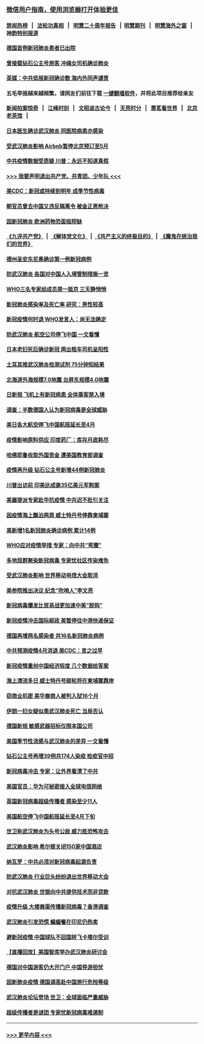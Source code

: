 ### [微信用户指南，使用浏览器打开体验更佳](https://github.com/gfw-breaker/banned-news1/blob/master/indexes/wechat-guide.md?t=0)
#### [禁闻热榜](热点新闻.md?t=0)  &nbsp;&nbsp;|&nbsp;&nbsp; [法轮功真相](https://github.com/gfw-breaker/truth/blob/master/README.md?t=0) &nbsp;&nbsp;|&nbsp;&nbsp; [明慧二十周年报告](https://github.com/gfw-breaker/mh-reports/blob/master/README.md?t=0) &nbsp;&nbsp;|&nbsp;&nbsp;[明慧期刊](https://github.com/gfw-breaker/mh-qikan) &nbsp;&nbsp;|&nbsp;&nbsp; [明慧海外之窗](https://github.com/gfw-breaker/mh-news/blob/master/README.md?t=0) &nbsp;&nbsp;|&nbsp;&nbsp; [神韵特别报道](https://github.com/gfw-breaker/mh-news/blob/master/shenyun.md?t=0)
#### [德国首例新冠肺炎患者已出院](../pages/nsc418/n11868714.md?t=02141911) 
#### [曾接载钻石公主号旅客 冲绳女司机确诊肺炎](../pages/nsc418/n11868610.md?t=02141911) 
#### [英媒：中共低报新冠确诊数 海内外同声谴责](../pages/nsc418/n11867421.md?t=02141911) 
#### 五毛举报越来越频繁，请网友们前往下载 [一键翻墙软件](https://github.com/gfw-breaker/ssr-accounts)，并将此项目推荐给亲友
#### [新闻拍案惊奇](https://github.com/gfw-breaker/banned-news1/blob/master/pages/link4.md) &nbsp;&nbsp;|&nbsp;&nbsp; [江峰时刻](https://github.com/gfw-breaker/banned-news1/blob/master/pages/link4.md) &nbsp;&nbsp;|&nbsp;&nbsp; [文昭谈古论今](https://github.com/gfw-breaker/banned-news1/blob/master/pages/link4.md) &nbsp;&nbsp;|&nbsp;&nbsp; [天亮时分](https://github.com/gfw-breaker/banned-news1/blob/master/pages/link4.md) &nbsp;&nbsp;|&nbsp;&nbsp; [萧茗看世界](https://github.com/gfw-breaker/banned-news1/blob/master/pages/link4.md) &nbsp;&nbsp;|&nbsp;&nbsp; [北京老茶馆](https://github.com/gfw-breaker/banned-news1/blob/master/pages/link4.md) &nbsp;&nbsp;|&nbsp;&nbsp; 
#### [日本医生确诊武汉肺炎 同医院病患亦感染](../pages/nsc418/n11867779.md?t=02141911) 
#### [受武汉肺炎影响 Airbnb暂停北京预订至5月](../pages/nsc418/n11867428.md?t=02141911) 
#### [中共疫情数据受质疑 川普：永远不知道真假](../pages/nsc418/n11867195.md?t=02141911) 
#### [>>> 我要声明退出共产党、共青团、少年队 <<<](https://github.com/begood0513/goodnews/blob/master/quit/letter.md) 
#### [美CDC：新冠或持续到明年 成季节性病毒](../pages/nsc418/n11867279.md?t=02141911) 
#### [朝官员曾去中国又违反隔离令 被金正恩枪决](../pages/nsc418/n11867087.md?t=02141911) 
#### [因新冠肺炎 欧洲药物恐面临短缺](../pages/nsc418/n11867036.md?t=02141911) 
#### [《九评共产党》](https://github.com/begood0513/9ping.md/blob/master/README.md) &nbsp;|&nbsp; [《解体党文化》](../../../../jtdwh.md/blob/master/README.md)  &nbsp;|&nbsp; [《共产主义的终极目的》](../../../../gczydzjmd.md/blob/master/README.md) &nbsp;|&nbsp; [《魔鬼在统治我们的世界》](../../../../mgztzwmdsj.md/blob/master/README.md) 
#### [德州圣安东尼奥确诊第一例新冠病例](../pages/nsc418/n11867194.md?t=02141911) 
#### [防武汉肺炎 各国对中国人入境管制措施一览](../pages/nsc418/n11838726.md?t=02141911) 
#### [WHO三名专家组成员周一抵京 三天静悄悄](../pages/nsc418/n11866947.md?t=02141911) 
#### [新冠肺炎感染率及死亡率 研究：男性较高](../pages/nsc418/n11866956.md?t=02141911) 
#### [新冠疫情何时退 WHO发言人：尚无法确定](../pages/nsc418/n11866864.md?t=02141911) 
#### [防武汉肺炎 航空公司停飞中国 一文看懂](../pages/nsc418/n11866800.md?t=02141911) 
#### [日本老妇死后确诊新冠 两出租车司机呈阳性](../pages/nsc418/n11866755.md?t=02141911) 
#### [土耳其推武汉肺炎检测试剂 75分钟知结果](../pages/nsc418/n11866520.md?t=02141911) 
#### [北海道外海规模7.0地震 台屏东规模4.0地震](../pages/nsc418/n11866262.md?t=02141911) 
#### [日新规 飞机上有新冠病患 全体乘客禁入境](../pages/nsc418/n11866233.md?t=02141911) 
#### [调查：半数德国人认为新冠病毒是全球威胁](../pages/nsc418/n11866687.md?t=02141911) 
#### [美日各大航空停飞中国航班延长至4月](../pages/nsc418/n11865980.md?t=02141911) 
#### [疫情影响原料供应 印度药厂：库存月底耗尽](../pages/nsc418/n11865151.md?t=02141911) 
#### [哈佛耶鲁收取外国资金 遭美国教育部调查](../pages/nsc418/n11864950.md?t=02141911) 
#### [疫情再升级 钻石公主号新增44例新冠肺炎](../pages/nsc418/n11865033.md?t=02141911) 
#### [川普出访前 印美达成逾35亿美元军购案](../pages/nsc418/n11865444.md?t=02141911) 
#### [美屡提派专家赴华抗疫情 中共迟不批引关注](../pages/nsc418/n11864719.md?t=02141911) 
#### [因疫情海上飘泊两周 威士特丹号停靠柬埔寨](../pages/nsc418/n11865007.md?t=02141911) 
#### [美新增1名新冠肺炎确诊病例 累计14例](../pages/nsc418/n11864893.md?t=02141911) 
#### [WHO应对疫情举措 专家：向中共“弯腰”](../pages/nsc418/n11864727.md?t=02141911) 
#### [多地现群聚染新冠病毒 专家忧社区传染难免](../pages/nsc418/n11864715.md?t=02141911) 
#### [受武汉肺炎影响 世界移动电信大会取消](../pages/nsc418/n11864629.md?t=02141911) 
#### [美参院推出决议 纪念“吹哨人”李文亮](../pages/nsc418/n11863852.md?t=02141911) 
#### [新冠病毒爆发比贸易战更加速中美“脱钩”](../pages/nsc418/n11864470.md?t=02141911) 
#### [新冠疫情冲击国际邮政 美暂停往中港快递保证](../pages/nsc418/n11864207.md?t=02141911) 
#### [德国再增两名感染者 共16名新冠肺炎病例](../pages/nsc418/n11864293.md?t=02141911) 
#### [中共预测疫情4月消退 美CDC：言之过早](../pages/nsc418/n11864310.md?t=02141911) 
#### [新冠疫情重创中国经济程度 几个数据给答案](../pages/nsc418/n11864203.md?t=02141911) 
#### [海上漂流多日 威士特丹号邮轮将在柬埔寨靠岸](../pages/nsc418/n11864029.md?t=02141911) 
#### [窃商业机密 美华裔商人被判入狱16个月](../pages/nsc418/n11863911.md?t=02141911) 
#### [伊朗一妇女疑似患武汉肺炎死亡 当局否认](../pages/nsc418/n11863650.md?t=02141911) 
#### [德国新规 敏感武器招标仅限本国公司](../pages/nsc418/n11863509.md?t=02141911) 
#### [美国季节性流感与武汉肺炎的差异 一文看懂](../pages/nsc418/n11862428.md?t=02141911) 
#### [钻石公主号再增39例共174人染疫 检疫官中招](../pages/nsc418/n11862422.md?t=02141911) 
#### [新冠病毒冲击 专家：让外界看清了中共](../pages/nsc418/n11862280.md?t=02141911) 
#### [美国官员：华为可秘密接入全球电信网络](../pages/nsc418/n11862122.md?t=02141911) 
#### [英国新冠病毒超级传播者 感染至少11人](../pages/nsc418/n11862023.md?t=02141911) 
#### [美国航空停飞中国航班延长至4月下旬](../pages/nsc418/n11861970.md?t=02141911) 
#### [世卫称武汉肺炎为头号公敌 威力胜恐怖攻击](../pages/nsc418/n11861982.md?t=02141911) 
#### [武汉肺炎影响 希尔顿关闭150家中国酒店](../pages/nsc418/n11859887.md?t=02141911) 
#### [纳瓦罗：中共必须对新冠病毒起源负责](../pages/nsc418/n11861810.md?t=02141911) 
#### [防武汉肺炎 行业巨头纷纷退出世界移动大会](../pages/nsc418/n11861795.md?t=02141911) 
#### [对抗武汉肺炎 世银向中共提供技术而非贷款](../pages/nsc418/n11861652.md?t=02141911) 
#### [疫情升级 大楼粪渠传播新冠病毒？香港调查](../pages/nsc418/n11861556.md?t=02141911) 
#### [武汉肺炎引发恐慌 蝙蝠餐在印尼仍热卖](../pages/nsc418/n11861352.md?t=02141911) 
#### [避新冠疫情 中国球队不回国转飞卡塔尔受训](../pages/nsc418/n11861447.md?t=02141911) 
#### [【直播回放】美国智库举办武汉肺炎研讨会](../pages/nsc418/n11859838.md?t=02141911) 
#### [德国对中国游客仍大开门户 中国导游担忧](../pages/nsc418/n11861144.md?t=02141911) 
#### [因新肺炎疫情 德国调高赴中国旅行危险等级](../pages/nsc418/n11861064.md?t=02141911) 
#### [武汉肺炎论坛登场 世卫：全球面临严重威胁](../pages/nsc418/n11860999.md?t=02141911) 
#### [超级传播者是谜团 专家忧新冠病毒难遏制](../pages/nsc418/n11859686.md?t=02141911) 

----
#### [ >>> 更早内容 <<< ](../indexes/nsc418-earlier.md)
